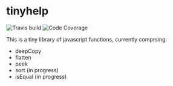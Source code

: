 # tinyhelp

![Travis build](https://img.shields.io/travis/johnptmcdonald/tinyhelp)
![Code Coverage](https://img.shields.io/codecov/c/github/johnptmcdonald/tinyhelp)

This is a tiny library of javascript functions, currently comprsing:

- deepCopy
- flatten
- peek
- sort (in progress)
- isEqual (in progress)
